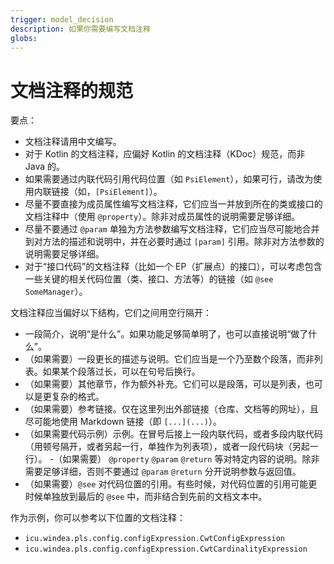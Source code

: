 ```yaml
---
trigger: model_decision
description: 如果你需要编写文档注释
globs: 
---
```


# 文档注释的规范

要点：

- 文档注释请用中文编写。
- 对于 Kotlin 的文档注释，应偏好 Kotlin 的文档注释（KDoc）规范，而非 Java 的。
- 如果需要通过内联代码引用代码位置（如 `PsiElement`），如果可行，请改为使用内联链接（如，`[PsiElement]`）。
- 尽量不要直接为成员属性编写文档注释，它们应当一并放到所在的类或接口的文档注释中（使用 `@property`）。除非对成员属性的说明需要足够详细。
- 尽量不要通过 `@param` 单独为方法参数编写文档注释，它们应当尽可能地合并到对方法的描述和说明中，并在必要时通过 `[param]` 引用。除非对方法参数的说明需要足够详细。
- 对于“接口代码”的文档注释（比如一个 EP（扩展点）的接口），可以考虑包含一些关键的相关代码位置（类、接口、方法等）的链接（如 `@see SomeManager`）。

文档注释应当偏好以下结构，它们之间用空行隔开：

- 一段简介，说明“是什么”。如果功能足够简单明了，也可以直接说明“做了什么”。
- （如果需要）一段更长的描述与说明。它们应当是一个乃至数个段落，而非列表。如果某个段落过长，可以在句号后换行。
- （如果需要）其他章节，作为额外补充。它们可以是段落，可以是列表，也可以是更复杂的格式。
- （如果需要）参考链接。仅在这里列出外部链接（仓库、文档等的网址），且尽可能地使用 Markdown 链接（即 `[...](...)`）。
- （如果需要代码示例）示例。在冒号后接上一段内联代码，或者多段内联代码（用顿号隔开，或者另起一行，单独作为列表项），或者一段代码块（另起一行）。
-（如果需要） `@property` `@param` `@return` 等对特定内容的说明。除非需要足够详细，否则不要通过 `@param` `@return` 分开说明参数与返回值。
- （如果需要）`@see` 对代码位置的引用。有些时候，对代码位置的引用可能更时候单独放到最后的 `@see` 中，而非结合到先前的文档文本中。

作为示例，你可以参考以下位置的文档注释：

- `icu.windea.pls.config.configExpression.CwtConfigExpression`
- `icu.windea.pls.config.configExpression.CwtCardinalityExpression`